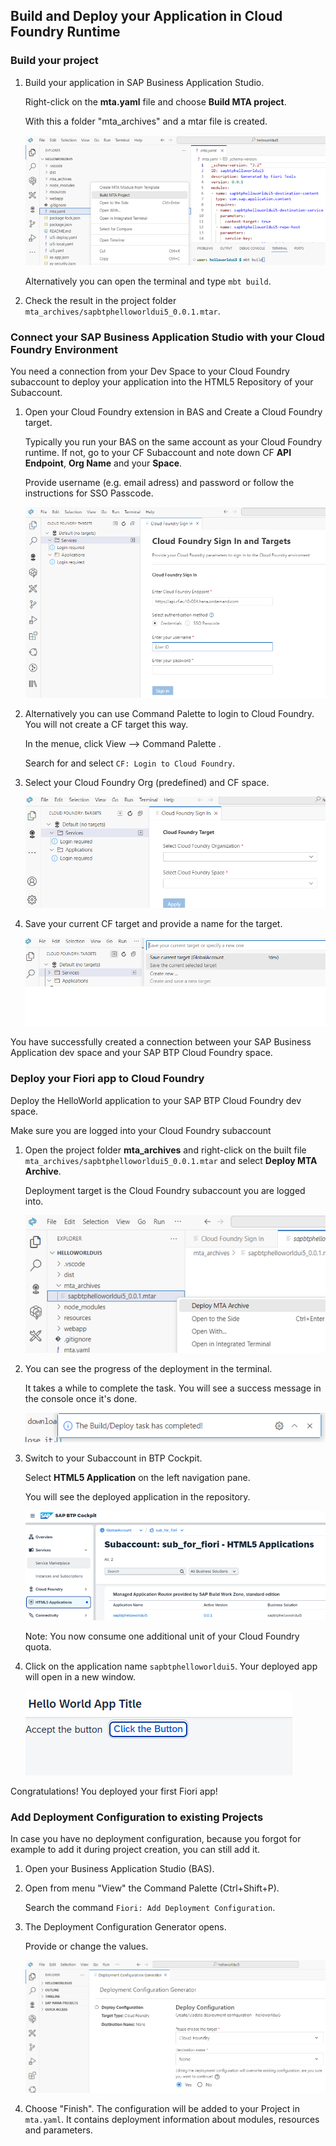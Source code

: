 ## Build and Deploy your Application in Cloud Foundry Runtime

### Build your project

1. Build your application in SAP Business Application Studio. 

    Right-click on the **mta.yaml** file and choose **Build MTA project**. 

    With this a folder "mta_archives" and a mtar file is created.

    ![](images/3_3_1_buildmta.png)

    Alternatively you can open the terminal and type `mbt build`.

2. Check the result in the project folder `mta_archives/sapbtphelloworldui5_0.0.1.mtar`.



### Connect your SAP Business Application Studio with your Cloud Foundry Environment

You need a connection from your Dev Space to your Cloud Foundry subaccount to deploy your application into the HTML5 Repository of your Subaccount. 


1. Open your Cloud Foundry extension in BAS and Create a Cloud Foundry target.

    Typically you run your BAS on the same account as your Cloud Foundry runtime. If not, go to your CF Subaccount and note down CF **API Endpoint**, **Org Name** and your **Space**.

    Provide username (e.g. email adress) and password or follow the instructions for SSO Passcode.

    ![](images/3_0_1_cf_login_target.png)


2. Alternatively you can use Command Palette to login to Cloud Foundry. You will not create a CF target this way.   

    In the menue, click View --> Command Palette  .

    Search for and select `CF: Login to Cloud Foundry`.


3. Select your Cloud Foundry Org (predefined) and CF space.

    ![](images/3_0_2_cf_login_space.png)


4. Save your current CF target and provide a name for the target.

    ![](images/3_0_3_cf_login_save.png)

 
You have successfully created a connection between your SAP Business Application dev space and your SAP BTP Cloud Foundry space.





### Deploy your Fiori app to Cloud Foundry

Deploy the HelloWorld application to your SAP BTP Cloud Foundry dev space. 

Make sure you are logged into your Cloud Foundry subaccount 

1.  Open the project folder **mta_archives** and right-click on the built file `mta_archives/sapbtphelloworldui5_0.0.1.mtar` and select **Deploy MTA Archive**.

    Deployment target is the Cloud Foundry subaccount you are logged into. 
  
    ![](images/3_3_2_mta_deploy.png)  

    
    
    
2. You can see the progress of the deployment in the terminal. 

    It takes a while to complete the task. You will see a success message in the console once it's done. 
     
    ![](images/3_3_3_mta_deployed.png)


  
3. Switch to your Subaccount in BTP Cockpit.   

   Select **HTML5 Application** on the left navigation pane. 

   You will see the deployed application in the repository. 

   ![](images/3_3_4_html5repo.png)

   Note: You now consume one additional unit of your Cloud Foundry quota.

4. Click on the application name `sapbtphelloworldui5`. Your deployed app will open in a new window.

    ![](images/3_3_5_app.png) 


Congratulations! You deployed your first Fiori app!


### Add Deployment Configuration to existing Projects

In case you have no deployment configuration, because you forgot for example to add it during project creation, you can still add it. 

1. Open your Business Application Studio (BAS).

2. Open from menu "View" the Command Palette (Ctrl+Shift+P).

   Search the command `Fiori: Add Deployment Configuration`.

3. The Deployment Configuration Generator opens. 

    Provide or change the values.

    ![](images/3_0_5_deploy_config.png)

4. Choose "Finish". The configuration will be added to your Project in `mta.yaml`. It contains deployment information about modules, resources and parameters.



 





